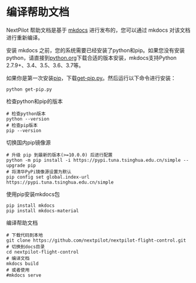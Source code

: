 # 编译帮助文档

NextPilot 帮助文档是基于 [mkdocs](https://mkdocs.zimoapps.com/) 进行发布的，您可以通过 mkdocs 对该文档进行重新编译。

安装 mkdocs 之前，您的系统需要已经安装了python和pip。如果您没有安装python，请直接到[python.org](https://www.python.org/downloads/)下载合适的版本安装，mkdocs支持Python 2.7.9+、3.4、3.5、3.6、3.7等。

如果你是第一次安装[pip](https://pip.readthedocs.io/en/stable/installing/)，下载[get-pip.py](https://bootstrap.pypa.io/get-pip.py)。然后运行以下命令进行安装：

```
python get-pip.py
```

检查python和pip的版本
```shell
# 检查python版本
python --version
# 检查pip版本
pip --version
```

切换国内pip镜像源
```shell
# 升级 pip 到最新的版本(>=10.0.0) 后进行配置
python -m pip install -i https://pypi.tuna.tsinghua.edu.cn/simple --upgrade pip
# 将清华PyPi镜像源设置为默认
pip config set global.index-url https://pypi.tuna.tsinghua.edu.cn/simple
```

使用pip安装mkdocs包
```shell
pip install mkdocs
pip install mkdocs-material
```

编译帮助文档
```shell
# 下载代码到本地
git clone https://github.com/nextpilot/nextpilot-flight-control.git
# 切换到docs目录
cd nextpilot-flight-control
# 编译文档
mkdocs build
# 或者使用
#mkdocs serve
```

